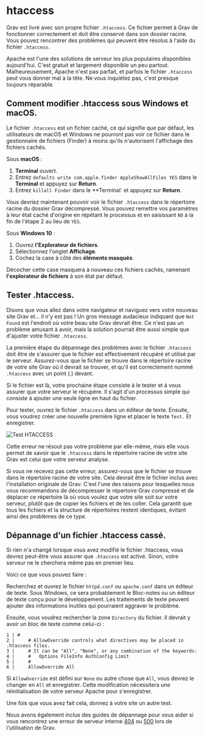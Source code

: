 <h1 class="rem">htaccess</h1>

Grav est livré avec son propre fichier `.htaccess`. Ce fichier permet à Grav de fonctionner correctement et doit être conservé dans son dossier racine. Vous pouvez rencontrer des problèmes qui peuvent être résolus à l'aide du fichier `.htaccess`.

Apache est l'une des solutions de serveur les plus populaires disponibles aujourd'hui. C'est gratuit et largement disponible un peu partout. Malheureusement, Apache n'est pas parfait, et parfois le fichier `.htaccess` peut vous donner mal à la tête. Ne vous inquiétez pas, c'est presque toujours réparable.

<h2 id="Comment modifier .htaccess sous Windows et macOS">Comment modifier .htaccess sous Windows et macOS.
<a href="#Comment modifier .htaccess sous Windows et macOS" class="toc-anchor after"></a></h2>

Le fichier `.htaccess` est un fichier caché, ce qui signifie que par défaut, les utilisateurs de macOS et Windows ne pourront pas voir ce fichier dans le gestionnaire de fichiers (Finder) à moins qu'ils n'autorisent l'affichage des fichiers cachés.

Sous **macOS** :

1. **Terminal** ouvert.
2. Entrez `defaults write com.apple.finder AppleShowAllFiles YES` dans le **Terminal** et appuyez sur **Return**.
3. Entrez `killall Finder` dans le **Terminal` et appuyez sur **Return**.

Vous devriez maintenant pouvoir voir le fichier `.htaccess` dans le répertoire racine du dossier Grav décompressé. Vous pouvez remettre vos paramètres à leur état caché d'origine en répétant le processus et en saisissant `NO` à la fin de l'étape 2 au lieu de `YES`.

Sous **Windows 10** :

1. Ouvrez **l'Explorateur de fichiers**.
2. Sélectionnez l'onglet **Affichage**.
3. Cochez la case à côté des **éléments masqués**.

Décocher cette case masquera à nouveau ces fichiers cachés, ramenant **l'explorateur de fichiers** à son état par défaut.

<h2 id="Tester .htaccess">Tester .htaccess.
<a href="#Tester .htaccess" class="toc-anchor after"></a></h2>

Disons que vous allez dans votre navigateur et naviguez vers votre nouveau site Grav et... il n'y est pas ! Un gros message audacieux indiquant que `Not Found` est l'endroit où votre beau site Grav devrait être. Ce n'est pas un problème amusant à avoir, mais la solution pourrait être aussi simple que d'ajuster votre fichier `.htaccess`.

La première étape du dépannage des problèmes avec le fichier `.htaccess` doit être de s'assurer que le fichier est effectivement récupéré et utilisé par le serveur. Assurez-vous que le fichier se trouve dans le répertoire racine de votre site Grav où il devrait se trouver, et qu'il est correctement nommé `.htaccess` avec un point (.) devant.

Si le fichier est là, votre prochaine étape consiste à le tester et à vous assurer que votre serveur le récupère. Il s'agit d'un processus simple qui consiste à ajouter une seule ligne en haut du fichier.

Pour tester, ouvrez le fichier `.htaccess` dans un éditeur de texte. Ensuite, vous voudrez créer une nouvelle première ligne et placer le texte `Test.` Et enregistrer.

![Test HTACCESS](https://learn.getgrav.org/user/pages/11.troubleshooting/07.htaccess/test.png)

Cette erreur ne résout pas votre problème par elle-même, mais elle vous permet de savoir que le `.htaccess` dans le répertoire racine de votre site Grav est celui que votre serveur analyse.

Si vous ne recevez pas cette erreur, assurez-vous que le fichier se trouve dans le répertoire racine de votre site. Cela devrait être le fichier inclus avec l'installation originale de Grav. C'est l'une des raisons pour lesquelles nous vous recommandons de décompresser le répertoire Grav compressé et de déplacer ce répertoire là où vous voulez que votre site soit sur votre serveur, plutôt que de copier les fichiers et de les coller. Cela garantit que tous les fichiers et la structure de répertoires restent identiques, évitant ainsi des problèmes de ce type.

<h2 id="Dépannage d'un fichier .htaccess cassé">Dépannage d'un fichier .htaccess cassé.
<a href="#Dépannage d'un fichier .htaccess cassé" class="toc-anchor after"></a></h2>

Si rien n'a changé lorsque vous avez modifié le fichier .htaccess, vous devrez peut-être vous assurer que `.htaccess` est activé. Sinon, votre serveur ne le cherchera même pas en premier lieu.

Voici ce que vous pouvez faire :

Recherchez et ouvrez le fichier `httpd.conf` ou `apache.conf` dans un éditeur de texte. Sous Windows, ce sera probablement le Bloc-notes ou un éditeur de texte conçu pour le développement. Les traitements de texte peuvent ajouter des informations inutiles qui pourraient aggraver le problème.

Ensuite, vous voudrez rechercher la zone `Directory` du fichier. Il devrait y avoir un bloc de texte comme celui-ci :

```configuration
1 | #
2 |     # AllowOverride controls what directives may be placed in .htaccess files.
3 |     # It can be "All", "None", or any combination of the keywords:
4 |     #   Options FileInfo AuthConfig Limit
5 |     #
6 |     AllowOverride All
```

Si `AllowOverride` est défini sur `None` ou autre chose que `All`, vous devrez le changer en `All` et enregistrer. Cette modification nécessitera une réinitialisation de votre serveur Apache pour s'enregistrer.

Une fois que vous avez fait cela, donnez à votre site un autre test.

Nous avons également inclus des guides de dépannage pour vous aider si vous rencontrez une erreur de serveur interne [404](/depannage-404) ou [500](/depannage-500) lors de l'utilisation de Grav.

